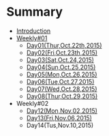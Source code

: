 # Summary

* [Introduction](README.md)
* [Weekly#01](weekly01.md)
   * [Day01(Thur,Oct.22th,2015)](day01.md)
   * [Day02(Fri,Oct.23th,2015)](day02.md)
   * [Day03(Sat,Oct.24,2015)](day03.md)
   * [Day04(Sun,Oct.25,2015)](day04.md)
   * [Day05(Mon,Oct.26,2015)](day05.md)
   * [Day06(Tue,Oct.27,2015)](day06.md)
   * [Day07(Wed,Oct.28,2015)](day07.md)
   * [Day08(Thur,Oct.29,2015)](day08.md)
* Weekly#02
   * [Day12(Mon,Nov.02,2015)](day12.md)
   * [Day13(Fri,Nov.06,2015)](day13.md)
   * Day14(Tus,Nov.10,2015)

